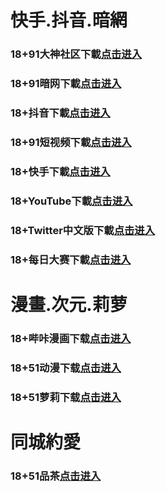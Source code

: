 # 快手.抖音.暗網
### 18+91大神社区下載<a rel="nofollow noopener" href="https://65b7f.unxykcw.cc/chan/GS2187/nyBw" target="_blank">点击进入</a>
### 18+91暗网下載<a rel="nofollow noopener" href="https://303.gmmoakis.cc/aff-a6SG6" target="_blank">点击进入</a>
### 18+抖音下載<a rel="nofollow noopener" href="https://ae1.gbypveea.xyz/chan/max2218/UZa3" target="_blank">点击进入</a>
### 18+91短视频下載<a rel="nofollow noopener" href="https://b4cf.fwetcwpf.cc/chan-4780/aff-ktWnZ" target="_blank">点击进入</a>
### 18+快手下載<a rel="nofollow noopener" href="https://23628.slvotrt.cc/chan/ksh0885/d35q" target="_blank">点击进入</a>
### 18+YouTube下載<a rel="nofollow noopener" href="https://b30f.gjjrfzvn.cc/aff-6vzN" target="_blank">点击进入</a>
### 18+Twitter中文版下載<a rel="nofollow noopener" href="https://ba682.uqcbvgnt.xyz/aff-z3J2" target="_blank">点击进入</a>
### 18+每日大赛下載<a rel="nofollow noopener" href="https://fbb1.emfjwmku.xyz/aff-495h" target="_blank">点击进入</a>
# 漫畫.次元.莉萝
### 18+哔咔漫画下载<a rel="nofollow noopener" href="https://8c6c.cfvsieyn.cc/?code=ar2Cz&c=16921" target="_blank">点击进入</a>
### 18+51动漫下载<a rel="nofollow noopener" href="https://ce17.dpnrmwtg.cc/?code=ahbFk&c=16921" target="_blank">点击进入</a>
### 18+51萝莉下载<a rel="nofollow noopener" href="https://b7ab.vwygohka.com/chan/GS1525/SWKC" target="_blank">点击进入</a>

# 同城約愛
### 18+51品茶<a rel="nofollow noopener" href="https://a6e.krctjym.cc/?code=aZJ6Q&c=16921" target="_blank">点击进入</a>




